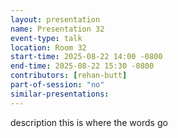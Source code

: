 ```yaml
---
layout: presentation
name: Presentation 32
event-type: talk
location: Room 32
start-time: 2025-08-22 14:00 -0800
end-time: 2025-08-22 15:30 -0800
contributors: [rehan-butt]
part-of-session: "no"
similar-presentations:
---
```


description this is where the words go